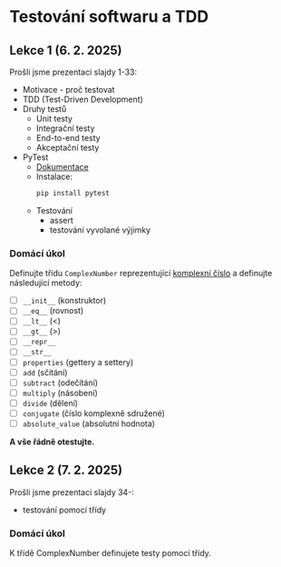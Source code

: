 # Testování softwaru a TDD

## Lekce 1 (6. 2. 2025)
Prošli jsme prezentaci slajdy 1-33:
- Motivace - proč testovat
- TDD (Test-Driven Development)
- Druhy testů
  - Unit testy
  - Integrační testy
  - End-to-end testy
  - Akceptační testy
- PyTest
  - [Dokumentace](https://docs.pytest.org/en/latest/contents.html)
  - Instalace:
    ```bash
    pip install pytest
    ``` 
  - Testování
    - assert
    - testování vyvolané výjimky

### Domácí úkol
Definujte třídu `ComplexNumber` reprezentující [komplexní číslo](https://cs.wikipedia.org/wiki/Komplexn%C3%AD_%C4%8D%C3%ADslo)
a definujte následující metody:
- [ ] `__init__` (konstruktor)
- [ ] `__eq__` (rovnost)
- [ ] `__lt__` (<)
- [ ] `__gt__` (>)
- [ ] `__repr__`
- [ ] `__str__`
- [ ] `properties` (gettery a settery)
- [ ] `add` (sčítání)
- [ ] `subtract` (odečítání)
- [ ] `multiply` (násobení)
- [ ] `divide` (dělení)
- [ ] `conjugate` (číslo komplexně sdružené)
- [ ] `absolute_value` (absolutní hodnota)

**A vše řádně otestujte.**

## Lekce 2 (7. 2. 2025)
Prošli jsme prezentaci slajdy 34-:
- testování pomocí třídy

### Domácí úkol
K třídě ComplexNumber definujete testy pomocí třídy.
